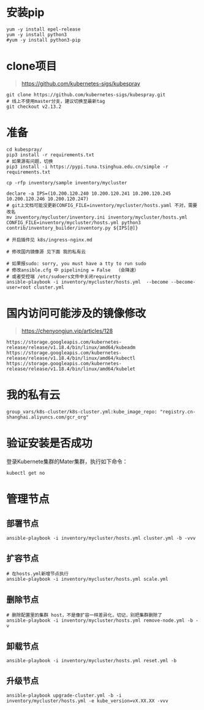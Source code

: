 # 安装pip

```shell
yum -y install epel-release
yum -y install python3
#yum -y install python3-pip
```

# clone项目

> https://github.com/kubernetes-sigs/kubespray

```shell
git clone https://github.com/kubernetes-sigs/kubespray.git
# 线上不使用master分支，建议切换至最新tag
git checkout v2.13.2

```

# 准备

```shell
cd kubespray/
pip3 install -r requirements.txt
# 如果源有问题，切换
pip3 install -i https://pypi.tuna.tsinghua.edu.cn/simple -r requirements.txt

cp -rfp inventory/sample inventory/mycluster

declare -a IPS=(10.200.120.240 10.200.120.241 10.200.120.245 10.200.120.246 10.200.120.247)
# git上文档可能没更新CONFIG_FILE=inventory/mycluster/hosts.yaml 不对，需要改名
mv inventory/mycluster/inventory.ini inventory/mycluster/hosts.yml
CONFIG_FILE=inventory/mycluster/hosts.yml python3 contrib/inventory_builder/inventory.py ${IPS[@]}

# 开启插件见 k8s/ingress-nginx.md

# 修改国内镜像源 见下面 我的私有云

# 如果报sudo: sorry, you must have a tty to run sudo
# 修改ansible.cfg 中 pipelining = False  （会降速）
# 或者受控端 /etc/sudoers文件中关闭requiretty
ansible-playbook -i inventory/mycluster/hosts.yml  --become --become-user=root cluster.yml
```



# 国内访问可能涉及的镜像修改

> https://chenyongjun.vip/articles/128

```
https://storage.googleapis.com/kubernetes-release/release/v1.18.4/bin/linux/amd64/kubeadm
https://storage.googleapis.com/kubernetes-release/release/v1.18.4/bin/linux/amd64/kubectl
https://storage.googleapis.com/kubernetes-release/release/v1.18.4/bin/linux/amd64/kubelet
```

# 我的私有云

```shell
group_vars/k8s-cluster/k8s-cluster.yml:kube_image_repo: "registry.cn-shanghai.aliyuncs.com/gcr_org"
```



# 验证安装是否成功

登录Kubernete集群的Mater集群，执行如下命令：

```
kubectl get no
```



# 管理节点

## 部署节点

```shell
ansible-playbook -i inventory/mycluster/hosts.yml cluster.yml -b -vvv
```

## 扩容节点

```shell
# 在hosts.yml新增节点执行
ansible-playbook -i inventory/mycluster/hosts.yml scale.yml
```

## 删除节点

```shell
# 删除配置里的集群 host，不是像扩容一样差异化，切记，别把集群删除了
ansible-playbook -i inventory/mycluster/hosts.yml remove-node.yml -b -v 
```

## 卸载节点

```shell
ansible-playbook -i inventory/mycluster/hosts.yml reset.yml -b
```

## 升级节点

```shell
ansible-playbook upgrade-cluster.yml -b -i inventory/mycluster/hosts.yml -e kube_version=vX.XX.XX -vvv
```

